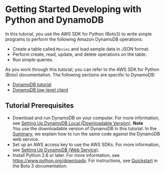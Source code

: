 # Getting Started Developing with Python and DynamoDB<a name="GettingStarted.Python"></a>

In this tutorial, you use the AWS SDK for Python \(Boto3\) to write simple programs to perform the following Amazon DynamoDB operations:
+ Create a table called `Movies` and load sample data in JSON format\.
+ Perform create, read, update, and delete operations on the table\.
+ Run simple queries\.

As you work through this tutorial, you can refer to the AWS SDK for Python \(Boto\) documentation\. The following sections are specific to DynamoDB:
+ [DynamoDB tutorial](https://boto3.amazonaws.com/v1/documentation/api/latest/guide/dynamodb.html)
+ [DynamoDB low\-level client](https://boto3.amazonaws.com/v1/documentation/api/latest/reference/services/dynamodb.html)

## Tutorial Prerequisites<a name="GettingStarted.Python.Steps"></a>
+ Download and run DynamoDB on your computer\. For more information, see [Setting Up DynamoDB Local \(Downloadable Version\)](DynamoDBLocal.md)\. 
**Note**  
You use the downloadable version of DynamoDB in this tutorial\. In the [Summary](GettingStarted.Python.Summary.md), we explain how to run the same code against the DynamoDB web service\.
+ Set up an AWS access key to use the AWS SDKs\. For more information, see [Setting Up DynamoDB \(Web Service\)](SettingUp.DynamoWebService.md)\. 
+ Install Python 2\.6 or later\. For more information, see [https://www\.python\.org/downloads](https://www.python.org/downloads/)\. For instructions, see [Quickstart](https://boto3.amazonaws.com/v1/documentation/api/latest/guide/quickstart.html) in the Boto 3 documentation\.